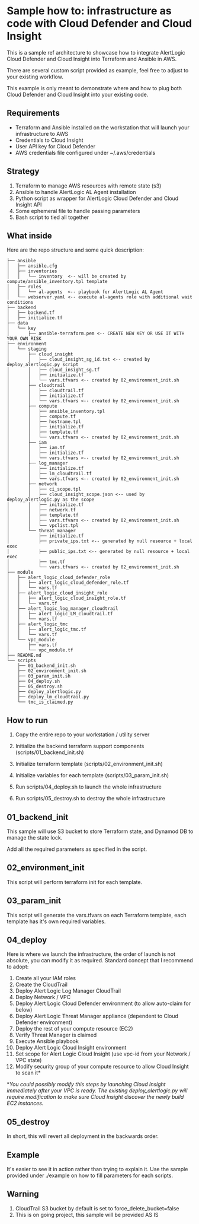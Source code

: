 
Sample how to: infrastructure as code with Cloud Defender and Cloud Insight
=========================================================
This is a sample ref architecture to showcase how to integrate AlertLogic Cloud Defender and Cloud Insight into Terraform and Ansible in AWS.

There are several custom script provided as example, feel free to adjust to your existing workflow.

This example is only meant to demonstrate where and how to plug both Cloud Defender and Cloud Insight into your existing code.

Requirements
------------
* Terraform and Ansible installed on the workstation that will launch your infrastructure to AWS
* Credentials to Cloud Insight
* User API key for Cloud Defender
* AWS credentials file configured under ~/.aws/credentials

Strategy
------------
1. Terraform to manage AWS resources with remote state (s3)
2. Ansible to handle AlertLogic AL Agent installation
3. Python script as wrapper for AlertLogic Cloud Defender and Cloud Insight API
4. Some ephemeral file to handle passing parameters
5. Bash script to tied all together

What inside
------------
Here are the repo structure and some quick description:

    ├── ansible
    │   ├── ansible.cfg
    │   ├── inventories
    │   │   └── inventory  <-- will be created by compute/ansible_inventory.tpl template
    │   ├── roles
    │   │   └── al-agents  <-- playbook for AlertLogic AL Agent
    │   └── webserver.yaml <-- execute al-agents role with additional wait conditions
    ├── backend
    │   ├── backend.tf
    │   ├── initialize.tf
    ├── data
    │   └── key
    │       ├── ansible-terraform.pem <-- CREATE NEW KEY OR USE IT WITH YOUR OWN RISK
    ├── environment
    │   └── staging
    │       ├── cloud_insight
    │       │   ├── cloud_insight_sg_id.txt <-- created by deploy_alertlogic.py script
    │       │   ├── cloud_insight_sg.tf
    │       │   ├── initialize.tf
    │       │   └── vars.tfvars <-- created by 02_environment_init.sh
    │       ├── cloudtrail
    │       │   ├── cloudtrail.tf
    │       │   ├── initialize.tf
    │       │   └── vars.tfvars <-- created by 02_environment_init.sh
    │       ├── compute
    │       │   ├── ansible_inventory.tpl
    │       │   ├── compute.tf
    │       │   ├── hostname.tpl
    │       │   ├── initialize.tf
    │       │   ├── template.tf
    │       │   └── vars.tfvars <-- created by 02_environment_init.sh
    │       ├── iam
    │       │   ├── iam.tf
    │       │   ├── initialize.tf
    │       │   └── vars.tfvars <-- created by 02_environment_init.sh
    │       ├── log_manager
    │       │   ├── initialize.tf
    │       │   ├── lm_cloudtrail.tf
    │       │   └── vars.tfvars <-- created by 02_environment_init.sh
    │       ├── network
    │       │   ├── ci_scope.tpl
    │       │   ├── cloud_insight_scope.json <-- used by deploy_alertlogic.py as the scope
    │       │   ├── initialize.tf
    │       │   ├── network.tf
    │       │   ├── template.tf
    │       │   ├── vars.tfvars <-- created by 02_environment_init.sh
    │       │   └── vpclist.tpl
    │       └── threat_manager
    │           ├── initialize.tf
    │           ├── private_ips.txt <-- generated by null resource + local exec
    │           ├── public_ips.txt <-- generated by null resource + local exec
    │           ├── tmc.tf
    │           └── vars.tfvars <-- created by 02_environment_init.sh
    ├── module
    │   ├── alert_logic_cloud_defender_role
    │   │   ├── alert_logic_cloud_defender_role.tf
    │   │   └── vars.tf
    │   ├── alert_logic_cloud_insight_role
    │   │   ├── alert_logic_cloud_insight_role.tf
    │   │   └── vars.tf
    │   ├── alert_logic_log_manager_cloudtrail
    │   │   ├── alert_logic_LM_cloudtrail.tf
    │   │   └── vars.tf
    │   ├── alert_logic_tmc
    │   │   ├── alert_logic_tmc.tf
    │   │   └── vars.tf
    │   └── vpc_module
    │       ├── vars.tf
    │       └── vpc_module.tf
    ├── README.md
    └── scripts
        ├── 01_backend_init.sh
        ├── 02_environment_init.sh
        ├── 03_param_init.sh
        ├── 04_deploy.sh
        ├── 05_destroy.sh
        ├── deploy_alertlogic.py
        ├── deploy_lm_cloudtrail.py
        └── tmc_is_claimed.py


How to run
------------
1. Copy the entire repo to your workstation / utility server

2. Initialize the backend terraform support components (scripts/01_backend_init.sh)

3. Initialize terraform template (scripts/02_environment_init.sh)

4. Initialize variables for each template (scripts/03_param_init.sh)

5. Run scripts/04_deploy.sh to launch the whole infrastructure

6. Run scripts/05_destroy.sh to destroy the whole infrastructure


01_backend_init
----------
This sample will use S3 bucket to store Terraform state, and Dynamod DB to manage the state lock.

Add all the required parameters as specified in the script.


02_environment_init
----------
This script will perform terraform init for each template.


03_param_init
----------
This script will generate the vars.tfvars on each Terraform template, each template has it's own required variables.


04_deploy
----------
Here is where we launch the infrastructure, the order of launch is not absolute, you can modify it as required. 
Standard concept that I recommend to adopt:
1. Create all your IAM roles
2. Create the CloudTrail
3. Deploy Alert Logic Log Manager CloudTrail
4. Deploy Network / VPC
5. Deploy Alert Logic Cloud Defender environment (to allow auto-claim for below)
6. Deploy Alert Logic Threat Manager appliance (dependent to Cloud Defender environment)
7. Deploy the rest of your compute resource (EC2)
8. Verify Threat Manager is claimed
9. Execute Ansible playbook
10. Deploy Alert Logic Cloud Insight environment 
11. Set scope for Alert Logic Cloud Insight (use vpc-id from your Network / VPC state)
12.  Modify security group of your compute resource to allow Cloud Insight to scan it*

**You could possibly modify this steps by launching Cloud Insight immediately after your VPC is ready. The existing deploy_alertlogic.py will require modification to make sure Cloud Insight discover the newly build EC2 instances.*


05_destroy
----------
In short, this will revert all deployment in the backwards order. 

Example
------------
It's easier to see it in action rather than trying to explain it. 
Use the sample provided under ./example on how to fill parameters for each scripts.

Warning
----------
1. CloudTrail S3 bucket by default is set to force_delete_bucket=false
2. This is on going project, this sample will be provided AS IS

